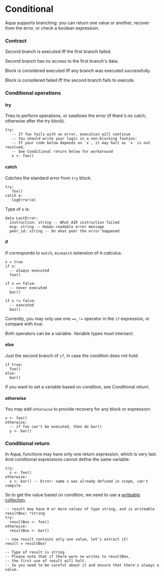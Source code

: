 # Conditional

Aqua supports branching: you can return one value or another, recover from the error, or check a boolean expression.

### Contract

Second branch is executed iff the first branch failed.

Second branch has no access to the first branch's data.

Block is considered executed iff any branch was executed successfully.

Block is considered failed iff the second branch fails to execute.

### Conditional operations

#### try

Tries to perform operations, or swallows the error \(if there's no catch, otherwise after the try block\).

```text
try:
   -- If foo fails with an error, execution will continue
   -- You should write your logic in a non-blocking fashion:
   -- If your code below depends on `x`, it may halt as `x` is not resolved.
   -- See Conditional return below for workaround
   x <- foo()
```

#### catch

Catches the standard error from `try` block.

```text
try:
   foo()
catch e:
   logError(e)
```

Type of `e` is:

```text
data LastError:
  instruction: string -- What AIR instruction failed
  msg: string -- Human-readable error message
  peer_id: string -- On what peer the error happened
```

#### if

If corresponds to `match`, `mismatch` extension of π-calculus.

```text
x = true
if x:
  -- always executed
  foo()
  
if x == false:
  -- never executed
  bar()
  
if x != false:
  -- executed
  baz()  
```

Currently, you may only use one `==`, `!=` operator in the `if` expression, or compare with true.

Both operators can be a variable. Variable types must intersect.

#### else

Just the second branch of `if`, in case the condition does not hold.

```text
if true:
  foo()
else:
  bar()  
```

If you want to set a variable based on condition, see Conditional return.

#### otherwise

You may add `otherwise` to provide recovery for any block or expression:

```text
x <- foo()
otherwise:
  -- if foo can't be executed, then do bar()
  y <- bar()
```

### Conditional return

In Aqua, functions may have only one return expression, which is very last. And conditional expressions cannot define the same variable:

```text
try:
  x <- foo()
otherwise:
  x <- bar() -- Error: name x was already defined in scope, can't compile  
```

So to get the value based on condition, we need to use a [writeable collection](../types.md#collection-types).

```text
-- result may have 0 or more values of type string, and is writeable
resultBox: *string
try:
  resultBox <- foo()
otherwise:
  resultBox <- bar()
  
-- now result contains only one value, let's extract it!
result = resultBox!

-- Type of result is string
-- Please note that if there were no writes to resultBox, 
-- the first use of result will halt.
-- So you need to be careful about it and ensure that there's always a value.
```

